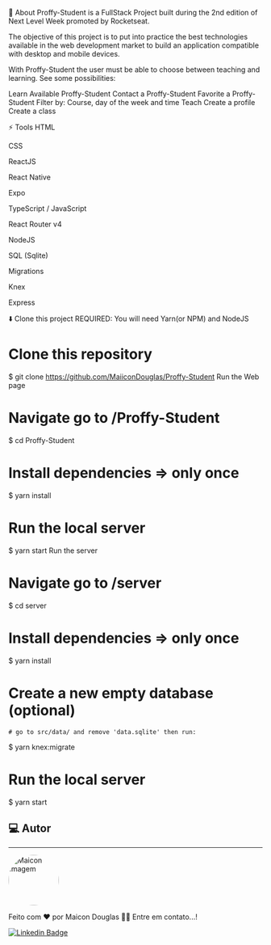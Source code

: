 📢 About
Proffy-Student is a FullStack Project built during the 2nd edition of Next Level Week promoted by Rocketseat.

The objective of this project is to put into practice the best technologies available in the web development market to build an application compatible with desktop and mobile devices.

With Proffy-Student the user must be able to choose between teaching and learning. See some possibilities:

Learn
Available Proffy-Student
Contact a Proffy-Student
Favorite a Proffy-Student
Filter by: Course, day of the week and time
Teach
Create a profile
Create a class

⚡ Tools
HTML

CSS

ReactJS

React Native

Expo

TypeScript / JavaScript

React Router v4

NodeJS

SQL (Sqlite)

Migrations

Knex

Express

⬇️ Clone this project
REQUIRED: You will need Yarn(or NPM) and NodeJS

# Clone this repository
$ git clone https://github.com/MaiiconDouglas/Proffy-Student
Run the Web page
# Navigate go to /Proffy-Student
$ cd Proffy-Student

# Install dependencies => only once
$ yarn install

# Run the local server
$ yarn start
Run the server

# Navigate go to /server
$ cd server

# Install dependencies => only once
$ yarn install

# Create a new empty database (optional)
	# go to src/data/ and remove 'data.sqlite' then run:
$ yarn knex:migrate

# Run the local server
$ yarn start



 ## 💻 Autor
  
  
---

  <a  href="https://github.com/MaiiconDouglas/">
 <img src="https://avatars3.githubusercontent.com/u/47761394?s=460&u=b3fc63a6cab9abed07023b0342b3df2964c98be2&v=4" width="100px;" style="border-radius:50%;" alt="Maicon imagem"/>
 <br /> <a/>
  
Feito com ❤️ por Maicon Douglas 👋🏽 Entre em contato...!

[![Linkedin Badge](https://img.shields.io/badge/-LinkedIn-blue?style=flat-square&logo=Linkedin&logoColor=white&link=https://www.linkedin.com/in/maiconndouglas/)](https://www.linkedin.com/in/maiconndouglas/)